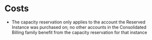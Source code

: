 # Costs

- The capacity reservation only applies to the account the Reserved Instance was purchased on; no other accounts in the Consolidated Billing family benefit from the capacity reservation for that instance
